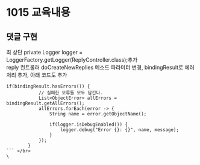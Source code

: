 # 1015 교육내용
## 댓글 구현
최 상단 private Logger logger = LoggerFactory.getLogger(ReplyController.class);추가</br>
reply 컨트롤러 doCreateNewReplies 메소드 파라미터 변경, bindingResult로 에러처리 추가, 아래 코드도 추가</br>
```
if(bindingResult.hasErrors()) {
			// 실패한 오류들 모두 담긴다.
			List<ObjectError> allErrors = bindingResult.getAllErrors();
			allErrors.forEach(error -> {
				String name = error.getObjectName();
				
				if(logger.isDebugEnabled()) {
					logger.debug("Error {}: {}", name, message);
				}
			});
		}
``` </br>
\
